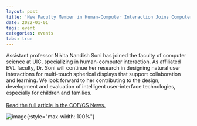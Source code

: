 ```yaml
---
layout: post
title: 'New Faculty Member in Human-Computer Interaction Joins Computer Science'
date: 2022-01-01
tags: event
categories: events
tabs: true
---
```


Assistant professor Nikita Nandish Soni has joined the faculty of computer science at UIC, specializing in human-computer interaction.  As affiliated EVL faculty, Dr. Soni will continue her research in designing natural user interactions for multi-touch spherical displays that support collaboration and learning.  We look forward to her contributing to the design, development and evaluation of intelligent user-interface technologies, especially for children and families.<br><br>
<a href="https://cs.uic.edu/news-stories/cs-department-adds-a-new-human-computer-interaction-researcher/">Read the full article in the COE/CS News.</a>

![image](https://www.evl.uic.edu/output/originals/nsoni-2.jpg-srcw.jpg){:style="max-width: 100%"}


